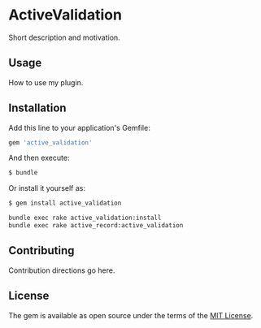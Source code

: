 # ActiveValidation
Short description and motivation.

## Usage
How to use my plugin.

## Installation
Add this line to your application's Gemfile:

```ruby
gem 'active_validation'
```

And then execute:
```bash
$ bundle
```

Or install it yourself as:
```bash
$ gem install active_validation
```

```bash
bundle exec rake active_validation:install
bundle exec rake active_record:active_validation
```

## Contributing
Contribution directions go here.

## License
The gem is available as open source under the terms of the [MIT License](https://opensource.org/licenses/MIT).
